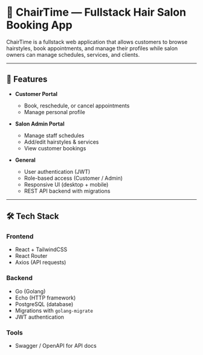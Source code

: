 # 💇 ChairTime — Fullstack Hair Salon Booking App

ChairTime is a fullstack web application that allows customers to browse hairstyles, book appointments, and manage their profiles while salon owners can manage schedules, services, and clients.

---

## 🚀 Features

- **Customer Portal**
  - Book, reschedule, or cancel appointments
  - Manage personal profile  

- **Salon Admin Portal**
  - Manage staff schedules
  - Add/edit hairstyles & services
  - View customer bookings  

- **General**
  - User authentication (JWT)
  - Role-based access (Customer / Admin)
  - Responsive UI (desktop + mobile)
  - REST API backend with migrations

---

## 🛠 Tech Stack

### Frontend
- React + TailwindCSS  
- React Router  
- Axios (API requests)  

### Backend
- Go (Golang)  
- Echo (HTTP framework)  
- PostgreSQL (database)  
- Migrations with `golang-migrate`  
- JWT authentication  

### Tools
- Swagger / OpenAPI for API docs  
